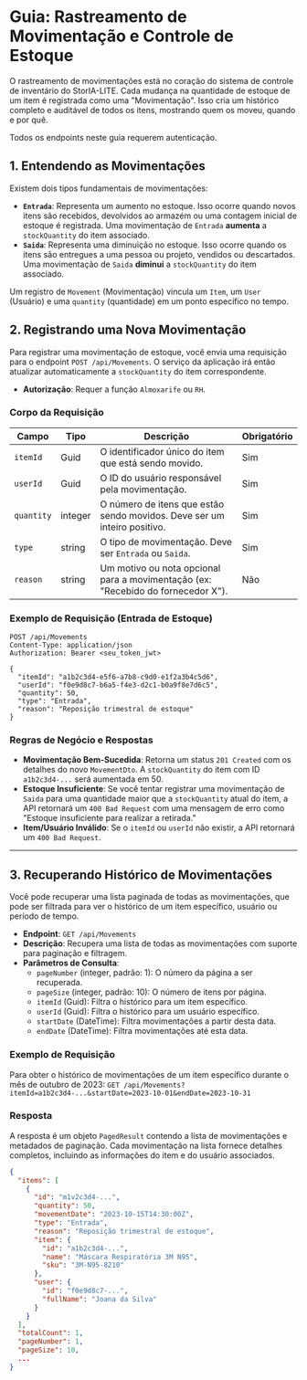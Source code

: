 # Guia: Rastreamento de Movimentação e Controle de Estoque

O rastreamento de movimentações está no coração do sistema de controle de inventário do StorIA-LITE. Cada mudança na quantidade de estoque de um item é registrada como uma "Movimentação". Isso cria um histórico completo e auditável de todos os itens, mostrando quem os moveu, quando e por quê.

Todos os endpoints neste guia requerem autenticação.

## 1. Entendendo as Movimentações

Existem dois tipos fundamentais de movimentações:

*   **`Entrada`**: Representa um aumento no estoque. Isso ocorre quando novos itens são recebidos, devolvidos ao armazém ou uma contagem inicial de estoque é registrada. Uma movimentação de `Entrada` **aumenta** a `stockQuantity` do item associado.
*   **`Saida`**: Representa uma diminuição no estoque. Isso ocorre quando os itens são entregues a uma pessoa ou projeto, vendidos ou descartados. Uma movimentação de `Saida` **diminui** a `stockQuantity` do item associado.

Um registro de `Movement` (Movimentação) vincula um `Item`, um `User` (Usuário) e uma `quantity` (quantidade) em um ponto específico no tempo.

## 2. Registrando uma Nova Movimentação

Para registrar uma movimentação de estoque, você envia uma requisição para o endpoint `POST /api/Movements`. O serviço da aplicação irá então atualizar automaticamente a `stockQuantity` do item correspondente.

*   **Autorização**: Requer a função `Almoxarife` ou `RH`.

### Corpo da Requisição

| Campo      | Tipo    | Descrição                                                                 | Obrigatório |
|------------|---------|---------------------------------------------------------------------------|-------------|
| `itemId`   | Guid    | O identificador único do item que está sendo movido.                      | Sim         |
| `userId`   | Guid    | O ID do usuário responsável pela movimentação.                            | Sim         |
| `quantity` | integer | O número de itens que estão sendo movidos. Deve ser um inteiro positivo.  | Sim         |
| `type`     | string  | O tipo de movimentação. Deve ser `Entrada` ou `Saida`.                    | Sim         |
| `reason`   | string  | Um motivo ou nota opcional para a movimentação (ex: "Recebido do fornecedor X"). | Não         |

### Exemplo de Requisição (Entrada de Estoque)

```http
POST /api/Movements
Content-Type: application/json
Authorization: Bearer <seu_token_jwt>

{
  "itemId": "a1b2c3d4-e5f6-a7b8-c9d0-e1f2a3b4c5d6",
  "userId": "f0e9d8c7-b6a5-f4e3-d2c1-b0a9f8e7d6c5",
  "quantity": 50,
  "type": "Entrada",
  "reason": "Reposição trimestral de estoque"
}
```

### Regras de Negócio e Respostas

*   **Movimentação Bem-Sucedida**: Retorna um status `201 Created` com os detalhes do novo `MovementDto`. A `stockQuantity` do item com ID `a1b2c3d4-...` será aumentada em 50.
*   **Estoque Insuficiente**: Se você tentar registrar uma movimentação de `Saida` para uma quantidade maior que a `stockQuantity` atual do item, a API retornará um `400 Bad Request` com uma mensagem de erro como "Estoque insuficiente para realizar a retirada."
*   **Item/Usuário Inválido**: Se o `itemId` ou `userId` não existir, a API retornará um `400 Bad Request`.

---

## 3. Recuperando Histórico de Movimentações

Você pode recuperar uma lista paginada de todas as movimentações, que pode ser filtrada para ver o histórico de um item específico, usuário ou período de tempo.

*   **Endpoint**: `GET /api/Movements`
*   **Descrição**: Recupera uma lista de todas as movimentações com suporte para paginação e filtragem.
*   **Parâmetros de Consulta**:
    *   `pageNumber` (integer, padrão: 1): O número da página a ser recuperada.
    *   `pageSize` (integer, padrão: 10): O número de itens por página.
    *   `itemId` (Guid): Filtra o histórico para um item específico.
    *   `userId` (Guid): Filtra o histórico para um usuário específico.
    *   `startDate` (DateTime): Filtra movimentações a partir desta data.
    *   `endDate` (DateTime): Filtra movimentações até esta data.

### Exemplo de Requisição

Para obter o histórico de movimentações de um item específico durante o mês de outubro de 2023:
`GET /api/Movements?itemId=a1b2c3d4-...&startDate=2023-10-01&endDate=2023-10-31`

### Resposta

A resposta é um objeto `PagedResult` contendo a lista de movimentações e metadados de paginação. Cada movimentação na lista fornece detalhes completos, incluindo as informações do item e do usuário associados.

```json
{
  "items": [
    {
      "id": "m1v2c3d4-...",
      "quantity": 50,
      "movementDate": "2023-10-15T14:30:00Z",
      "type": "Entrada",
      "reason": "Reposição trimestral de estoque",
      "item": {
        "id": "a1b2c3d4-...",
        "name": "Máscara Respiratória 3M N95",
        "sku": "3M-N95-8210"
      },
      "user": {
        "id": "f0e9d8c7-...",
        "fullName": "Joana da Silva"
      }
    }
  ],
  "totalCount": 1,
  "pageNumber": 1,
  "pageSize": 10,
  ...
}
```
